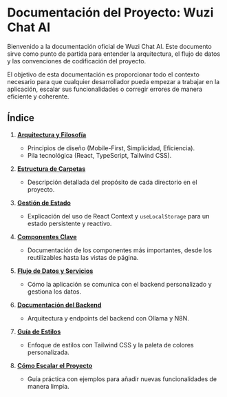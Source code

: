 # Documentación del Proyecto: Wuzi Chat AI

Bienvenido a la documentación oficial de Wuzi Chat AI. Este documento sirve como punto de partida para entender la arquitectura, el flujo de datos y las convenciones de codificación del proyecto.

El objetivo de esta documentación es proporcionar todo el contexto necesario para que cualquier desarrollador pueda empezar a trabajar en la aplicación, escalar sus funcionalidades o corregir errores de manera eficiente y coherente.

## Índice

1.  **[Arquitectura y Filosofía](./01-Arquitectura-y-Filosofia.md)**
    -   Principios de diseño (Mobile-First, Simplicidad, Eficiencia).
    -   Pila tecnológica (React, TypeScript, Tailwind CSS).

2.  **[Estructura de Carpetas](./02-Estructura-de-Carpetas.md)**
    -   Descripción detallada del propósito de cada directorio en el proyecto.

3.  **[Gestión de Estado](./03-Gestion-de-Estado.md)**
    -   Explicación del uso de React Context y `useLocalStorage` para un estado persistente y reactivo.

4.  **[Componentes Clave](./04-Componentes-Clave.md)**
    -   Documentación de los componentes más importantes, desde los reutilizables hasta las vistas de página.

5.  **[Flujo de Datos y Servicios](./05-Flujo-de-Datos-y-Servicios.md)**
    -   Cómo la aplicación se comunica con el backend personalizado y gestiona los datos.

8.  **[Documentación del Backend](./08-Backend-API.md)**
    -   Arquitectura y endpoints del backend con Ollama y N8N.

6.  **[Guía de Estilos](./06-Guia-de-Estilos.md)**
    -   Enfoque de estilos con Tailwind CSS y la paleta de colores personalizada.

7.  **[Cómo Escalar el Proyecto](./07-Como-Escalar.md)**
    -   Guía práctica con ejemplos para añadir nuevas funcionalidades de manera limpia.
